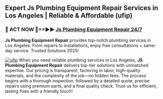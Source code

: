 ## Expert Js Plumbing Equipment Repair Services in Los Angeles | Reliable & Affordable (ufip)  

<h3>🚿 ACT NOW 🌟==►► <a href="https://tinyurl.com/2ne6vx2x" rel="nofollow">Js Plumbing Equipment Repair 24/7</a></h3>

**Js Plumbing Equipment Repair** provides top-notch plumbing services in Los Angeles. From repairs to installations, enjoy free consultations + same-day service. Trusted Solutions 2025!

[![ufip](https://i.imgur.com/4PFF4AK.jpeg)](https://tinyurl.com/2ne6vx2x)
When you need reliable plumbing services in Los Angeles, **JS Plumbing Equipment Repair** delivers top-tier solutions with unmatched expertise. Our pricing is transparent, factoring in labor, high-quality materials, and the complexity of the job—no hidden fees. The process begins with a thorough inspection, followed by a detailed quote, precise repairs using premium parts, and a final quality check. Trust us for efficient, lasting fixes with a friendly touch!
